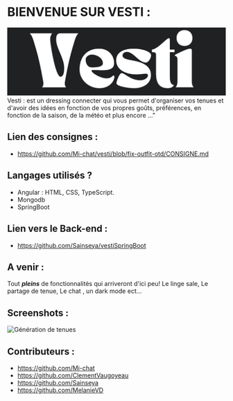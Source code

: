 # BIENVENUE SUR VESTI : 

![Vesti](https://github.com/Mi-chat/vesti/blob/fix-outfit-otd/src/assets/img/logo/logoVestiWhite.png)
Vesti : est un dressing connecter qui vous permet d'organiser vos tenues et d'avoir des idées en fonction de vos propres goûts, préférences, en fonction de la saison, de la météo et plus encore ..."




## Lien des consignes : 
+ https://github.com/Mi-chat/vesti/blob/fix-outfit-otd/CONSIGNE.md

## Langages utilisés ?

+ Angular : HTML, CSS, TypeScript.
+ Mongodb
+ SpringBoot 

## Lien vers le Back-end :
+ https://github.com/Sainseya/vestiSpringBoot

## A venir : 

Tout _**pleins**_ de fonctionnalités qui arriveront d'ici peu! Le linge sale, Le partage de tenue, Le chat , un dark mode ect...

## Screenshots :

![Génération de tenues](https://github.com/Mi-chat/vesti/blob/fix-outfit-otd/src/assets/img/logo/Capture%20d'ecrans/Capture%20d'%C3%A9cran%202023-06-13%20100404.png)


## Contributeurs : 
+ https://github.com/Mi-chat
+ https://github.com/ClementVaugoyeau
+ https://github.com/Sainseya
+ https://github.com/MelanieVD
















